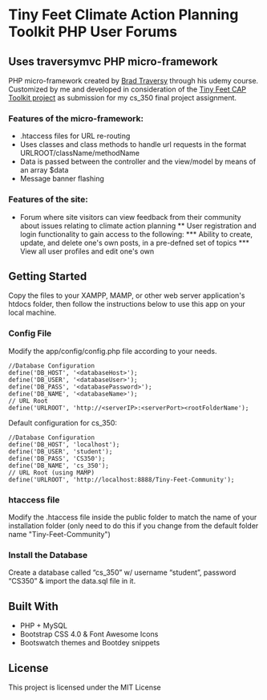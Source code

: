 # Tiny Feet Climate Action Planning Toolkit PHP User Forums

## Uses traversymvc PHP micro-framework

PHP micro-framework created by [Brad Traversy](https://github.com/bradtraversy) through his udemy course.  Customized by me and developed in consideration of the [Tiny Feet CAP Toolkit project](https://www.tinyfeet.app) as submission for my cs_350 final project assignment.


### Features of the micro-framework:

* .htaccess files for URL re-routing
* Uses classes and class methods to handle url requests in the format URLROOT/className/methodName
* Data is passed between the controller and the view/model by means of an array $data
* Message banner flashing 

### Features of the site:

* Forum where site visitors can view feedback from their community about issues relating to climate action planning
** User registration and login functionality to gain access to the following:
*** Ability to create, update, and delete one's own posts, in a pre-defned set of topics 
*** View all user profiles and edit one's own

## Getting Started

Copy the files to your XAMPP, MAMP, or other web server application's htdocs folder, then follow the instructions below to use this app on your local machine.

### Config File

Modify the app/config/config.php file according to your needs.

```
//Database Configuration
define('DB_HOST', '<databaseHost>');
define('DB_USER', '<databaseUser>');
define('DB_PASS', '<databasePassword>');
define('DB_NAME', '<databaseName>');
// URL Root
define('URLROOT', 'http://<serverIP>:<serverPort><rootFolderName');
```

Default configuration for cs_350:

```
//Database Configuration
define('DB_HOST', 'localhost');
define('DB_USER', 'student');
define('DB_PASS', 'CS350');
define('DB_NAME', 'cs_350');
// URL Root (using MAMP)
define('URLROOT', 'http://localhost:8888/Tiny-Feet-Community');
```

### htaccess file

Modify the .htaccess file inside the public folder to match the name of your installation folder
(only need to do this if you change from the default folder name "Tiny-Feet-Community")

### Install the Database

Create a database called “cs_350” w/ username “student”, password “CS350” & import the data.sql file in it.

## Built With

* PHP + MySQL
* Bootstrap CSS 4.0 & Font Awesome Icons
* Bootswatch themes and Bootdey snippets

## License

This project is licensed under the MIT License
